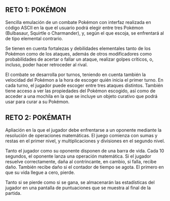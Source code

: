 ## RETO 1: POKÉMON

Sencilla emulación de un combate Pokémon con interfaz realizada en código ASCII en la que el usuario podrá elegir entre tres Pokémon (Bulbasaur, Squirtle o Charmander), y, según el que escoja, se enfrentará al de tipo elemental contrario.

Se tienen en cuenta fortalezas y debilidades elementales tanto de los Pokémon como de los ataques, además de otros modificadores como probabilidades de acertar o fallar un ataque, realizar golpes críticos, o, incluso, poder hacer retroceder al rival.

El combate se desarrolla por turnos, teniendo en cuenta también la velocidad del Pokémon a la hora de escoger quién inicia el primer turno. En cada turno, el jugador puede escoger entre tres ataques distintos. También tiene acceso a ver las propiedades del Pokémon escogido, así como de acceder a una mochila en la que se incluye un objeto curativo que podrá usar para curar a su Pokémon.

## RETO 2: POKÉMATH

Apliación en la que el jugador debe enfrentarse a un oponente mediante la resolución de operaciones matemáticas. El juego comienza con sumas y restas en el primer nivel, y multiplicaciones y divisiones en el segundo nivel. 

Tanto el jugador como su oponente disponen de una barra de vida. Cada 10 segundos, el oponente lanza una operación matemática. Si el jugador resuelve correctamente, daña al contrincante, en cambio, si falla, recibe daño. También recibe daño si el contador de tiempo se agota. El primero en que su vida llegue a cero, pierde.

Tanto si se pierde como si se gana, se almacenarán las estadísticas del jugador en una pantalla de puntuaciones que se muestra al final de la partida.
